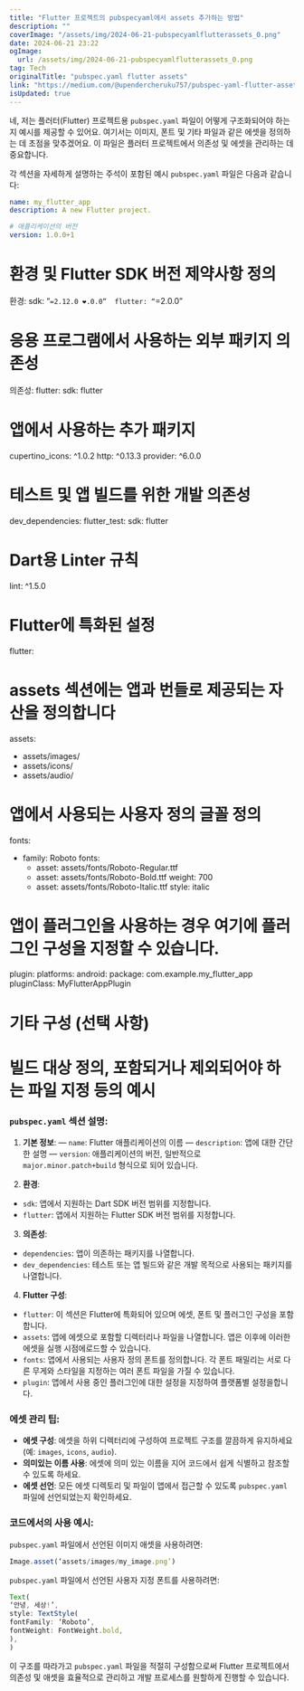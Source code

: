 ```yaml
---
title: "Flutter 프로젝트의 pubspecyaml에서 assets 추가하는 방법"
description: ""
coverImage: "/assets/img/2024-06-21-pubspecyamlflutterassets_0.png"
date: 2024-06-21 23:22
ogImage: 
  url: /assets/img/2024-06-21-pubspecyamlflutterassets_0.png
tag: Tech
originalTitle: "pubspec.yaml flutter assets"
link: "https://medium.com/@upendercheruku757/pubspec-yaml-flutter-assets-4d021bc3ff94"
isUpdated: true
---
```





네, 저는 플러터(Flutter) 프로젝트용 `pubspec.yaml` 파일이 어떻게 구조화되어야 하는지 예시를 제공할 수 있어요. 여기서는 이미지, 폰트 및 기타 파일과 같은 에셋을 정의하는 데 초점을 맞추겠어요. 이 파일은 플러터 프로젝트에서 의존성 및 에셋을 관리하는 데 중요합니다.

각 섹션을 자세하게 설명하는 주석이 포함된 예시 `pubspec.yaml` 파일은 다음과 같습니다:

```yaml
name: my_flutter_app
description: A new Flutter project.

# 애플리케이션의 버전
version: 1.0.0+1
```

<div class="content-ad"></div>

# 환경 및 Flutter SDK 버전 제약사항 정의

환경:
sdk: “`=2.12.0 ❤.0.0” 
  flutter: “`=2.0.0”

# 응용 프로그램에서 사용하는 외부 패키지 의존성

의존성:
flutter:
sdk: flutter

# 앱에서 사용하는 추가 패키지

cupertino_icons: ^1.0.2
http: ^0.13.3
provider: ^6.0.0

# 테스트 및 앱 빌드를 위한 개발 의존성

dev_dependencies:
flutter_test:
sdk: flutter

<div class="content-ad"></div>

# Dart용 Linter 규칙

lint: ^1.5.0

# Flutter에 특화된 설정

flutter:

# assets 섹션에는 앱과 번들로 제공되는 자산을 정의합니다

assets:

- assets/images/
- assets/icons/
- assets/audio/

# 앱에서 사용되는 사용자 정의 글꼴 정의

fonts:

- family: Roboto
  fonts:
  - asset: assets/fonts/Roboto-Regular.ttf
  - asset: assets/fonts/Roboto-Bold.ttf
    weight: 700
  - asset: assets/fonts/Roboto-Italic.ttf
    style: italic

<div class="content-ad"></div>

# 앱이 플러그인을 사용하는 경우 여기에 플러그인 구성을 지정할 수 있습니다.

plugin:
platforms:
android:
package: com.example.my_flutter_app
pluginClass: MyFlutterAppPlugin

# 기타 구성 (선택 사항)

# 빌드 대상 정의, 포함되거나 제외되어야 하는 파일 지정 등의 예시

### `pubspec.yaml` 섹션 설명:

1. **기본 정보**:
   — `name`: Flutter 애플리케이션의 이름
   — `description`: 앱에 대한 간단한 설명
   — `version`: 애플리케이션의 버전, 일반적으로 `major.minor.patch+build` 형식으로 되어 있습니다.

<div class="content-ad"></div>

2. **환경**:

- `sdk`: 앱에서 지원하는 Dart SDK 버전 범위를 지정합니다.
- `flutter`: 앱에서 지원하는 Flutter SDK 버전 범위를 지정합니다.

3. **의존성**:

- `dependencies`: 앱이 의존하는 패키지를 나열합니다.
- `dev_dependencies`: 테스트 또는 앱 빌드와 같은 개발 목적으로 사용되는 패키지를 나열합니다.

4. **Flutter 구성**:

- `flutter`: 이 섹션은 Flutter에 특화되어 있으며 에셋, 폰트 및 플러그인 구성을 포함합니다.
- `assets`: 앱에 에셋으로 포함할 디렉터리나 파일을 나열합니다. 앱은 이후에 이러한 에셋을 실행 시점에로드할 수 있습니다.
- `fonts`: 앱에서 사용되는 사용자 정의 폰트를 정의합니다. 각 폰트 패밀리는 서로 다른 무게와 스타일을 지정하는 여러 폰트 파일을 가질 수 있습니다.
- `plugin`: 앱에서 사용 중인 플러그인에 대한 설정을 지정하여 플랫폼별 설정을합니다.

### 에셋 관리 팁:

- **에셋 구성**: 에셋을 하위 디렉터리에 구성하여 프로젝트 구조를 깔끔하게 유지하세요 (예: `images`, `icons`, `audio`).
- **의미있는 이름 사용**: 에셋에 의미 있는 이름을 지어 코드에서 쉽게 식별하고 참조할 수 있도록 하세요.
- **에셋 선언**: 모든 에셋 디렉토리 및 파일이 앱에서 접근할 수 있도록 `pubspec.yaml` 파일에 선언되었는지 확인하세요.

<div class="content-ad"></div>

### 코드에서의 사용 예시:

`pubspec.yaml` 파일에서 선언된 이미지 애셋을 사용하려면:

```js
Image.asset(‘assets/images/my_image.png’)
```

`pubspec.yaml` 파일에서 선언된 사용자 지정 폰트를 사용하려면:

```js
Text(
‘안녕, 세상!’,
style: TextStyle(
fontFamily: ‘Roboto’,
fontWeight: FontWeight.bold,
),
)
```

이 구조를 따라가고 `pubspec.yaml` 파일을 적절히 구성함으로써 Flutter 프로젝트에서 의존성 및 애셋을 효율적으로 관리하고 개발 프로세스를 원할하게 진행할 수 있습니다.
